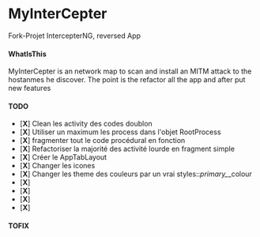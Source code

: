 # MyInterCepter
Fork-Projet IntercepterNG, reversed App

#### WhatIsThis
  MyInterCepter is an network map to scan and install an MITM attack to the hostanmes he discover.
  The point is the refactor all the app and after put new features

#### TODO
  * [**X**] Clean les activity des codes doublon
  * [**X**] Utiliser un maximum les process dans l'objet RootProcess
  * [**X**] fragmenter tout le code procédural en fonction
  * [**X**] Refactoriser la majorité des activité lourde en fragment simple
  * [**X**] Créer le AppTabLayout
  * [**X**] Changer les icones
  * [**X**] Changer les theme des couleurs par un vrai styles::*primary_*_colour
  * [**X**] 
  * [**X**] 
  * [**X**] 
  * [**X**] 
 

#### TOFIX
